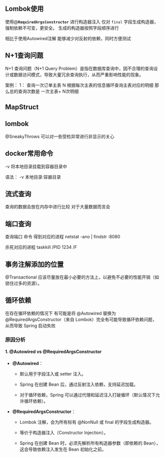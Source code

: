 
## Lombok使用


使用@**`RequiredArgsConstructor`** 进行构造器注入 仅对 `final` 字段生成构造器，强制依赖不可变，更安全。
 生成的构造器按照字段顺序进行

相比于使用Autowired注解 能够减少对反射的依赖，同时方便测试

## N+1查询问题

N+1 查询问题（N+1 Query Problem）是指在数据库查询中，因不合理的查询设计或数据访问模式，导致大量冗余查询执行，从而严重影响性能的现象。


案例：
1： 查询一次订单主表
N   根据每次主表的信息循环查询主表对应的明细
那么总的查询次数是 一次主表+ N次明细



## MapStruct



## lombok

@SneakyThrows 可以对一些受检异常进行非显示的关心

## docker常用命令

-v 将本地目录挂载到容器目录中

语法： -v 本地目录:容器目录


## 流式查询

查询的数据会放在内存中进行比较 对于大量数据而言会


## 端口查询

查询端口 命令 得到对应的进程
netstat -ano | findstr :8080

杀死对应的进程
taskkill /PID 1234 /F


## 事务注解添加的位置
@Transactional 应该尽量放在最小必要的方法上，以避免不必要的性能开销（如锁住过多的资源）。

## 循环依赖

在存在循环依赖的情况下 有可能是将 @Autowired 替换为 @RequiredArgsConstructor（来自 Lombok）完全有可能导致循环依赖问题，从而导致 Spring 启动失败

### 原因分析

  

#### 1. @Autowired vs @RequiredArgsConstructor

  

- **@Autowired**：  
    - 默认用于字段注入或 setter 注入。
      
    - Spring 在创建 Bean 后，通过反射注入依赖，支持延迟加载。
      
    - 对于循环依赖，Spring 可以通过代理和延迟注入打破循环（默认情况下允许循环依赖）。
      
    
  
- **@RequiredArgsConstructor**：  
    - Lombok 注解，会为所有标有 @NonNull 或 final 的字段生成构造器。
      
    - 等价于构造器注入（Constructor Injection）。
      
    - Spring 在创建 Bean 时，必须先解析所有构造器参数（即依赖的 Bean），这会导致依赖注入发生在 Bean 初始化之前。